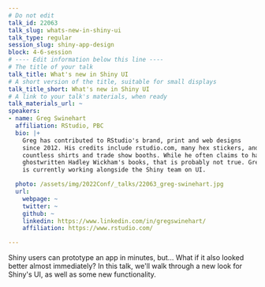 ```yaml
---
# Do not edit
talk_id: 22063
talk_slug: whats-new-in-shiny-ui
talk_type: regular
session_slug: shiny-app-design
block: 4-6-session
# ---- Edit information below this line ----
# The title of your talk
talk_title: What's new in Shiny UI
# A short version of the title, suitable for small displays
talk_title_short: What's new in Shiny UI
# A link to your talk's materials, when ready
talk_materials_url: ~
speakers:
- name: Greg Swinehart
  affiliation: RStudio, PBC
  bio: |+
    Greg has contributed to RStudio's brand, print and web designs
    since 2012. His credits include rstudio.com, many hex stickers, and
    countless shirts and trade show booths. While he often claims to have
    ghostwritten Hadley Wickham's books, that is probably not true. Greg
    is currently working alongside the Shiny team on UI.

  photo: /assets/img/2022Conf/_talks/22063_greg-swinehart.jpg
  url:
    webpage: ~
    twitter: ~
    github: ~
    linkedin: https://www.linkedin.com/in/gregswinehart/
    affiliation: https://www.rstudio.com/

---
```


<!-- ABSTRACT ----
Please write abstract below. You may use simple markdown (links, code style, bold, italics)
-->

Shiny users can prototype an app in minutes, but... What if it also looked
better almost immediately? In this talk, we'll walk through a new look for
Shiny's UI, as well as some new functionality.
